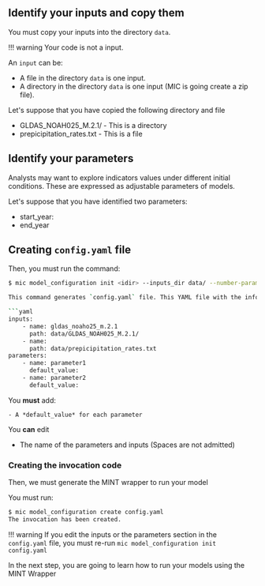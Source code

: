 ## Identify your inputs and copy them

You must copy your inputs into the directory `data`.

!!! warning
    Your code is not a input.

An `input` can be:

- A file in the directory `data` is one input.
- A directory in the directory `data` is one input (MIC is going create a zip file).

Let's suppose that you have copied the following directory and file
- GLDAS_NOAH025_M.2.1/  - This is a directory
- prepicipitation_rates.txt - This is a file


## Identify your parameters

Analysts may want to explore indicators values under different initial conditions. These are expressed as adjustable parameters of models.


Let's suppose that you have identified two parameters:
- start_year: 
- end_year


## Creating `config.yaml` file

Then, you must run the command:

```bash
$ mic model_configuration init <idir> --inputs_dir data/ --number-parameters 2

This command generates `config.yaml` file. This YAML file with the information about your model configuration

```yaml
inputs:
    - name: gldas_noaho25_m.2.1
      path: data/GLDAS_NOAH025_M.2.1/
    - name:  
      path: data/prepicipitation_rates.txt
parameters:
    - name: parameter1
      default_value: 
    - name: parameter2
      default_value: 
```

You **must** add:

    - A *default_value* for each parameter

You **can** edit 

  - The name of the parameters and inputs (Spaces are not admitted)

### Creating the invocation code

Then, we must generate the MINT wrapper to run your model

You must run:

```bash
$ mic model_configuration create config.yaml
The invocation has been created.
```

!!! warning
    If you edit the inputs or the parameters section in the `config.yaml` file, you must re-run `mic model_configuration init config.yaml`


In the next step, you are going to learn how to run your models using the MINT Wrapper
